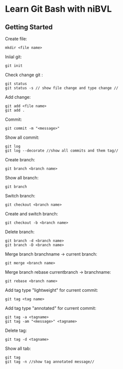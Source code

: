# Learn Git Bash with niBVL
## Getting Started
Create file:

    mkdir <file name>

Iniial git: 

    git init

Check change git :

    git status
    git status -s // show file change and type change //

Add change:

    git add <file name> 
    git add .

Commit:

    git commit -m "<message>"

Show all commit:

    git log
    git log --decorate //show all commits and them tag//

Create branch:

    git branch <branch name>

Show all branch:

    git branch

Switch branch:

    git checkout <branch name>

Create and switch branch:

    git checkout -b <branch name>

Delete branch:

    git branch -d <branch name>
    git branch -D <branch name>

Merge branch branchname -> current branch:

    git merge <branch name>

Merge branch rebase currentbranch -> branchname:

    git rebase <branch name>

Add tag type "lightweight" for current commit:

    git tag <tag name>

Add tag type "annotated" for current commit:

    git tag -a <tagname>
    git tag -am "<message>" <tagname>

Delete tag:

    git tag -d <tagname>

Show all tab:

    git tag
    git tag -n //show tag annotated message//